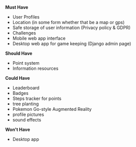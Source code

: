 **Must Have**
- User Profiles
- Location (in some form whether that be a map or gps)
- Safe storage of user information (Privacy policy & GDPR)
- Challenges
- Mobile web app interface
- Desktop web app for game keeping (Django admin page)

**Should Have**
- Point system
- Information resources

**Could Have**
- Leaderboard
- Badges
- Steps tracker for points
- tree planting
- Pokemon Go-style Augmented Reality
- profile pictures
- sound effects


**Won't Have**
- Desktop app

